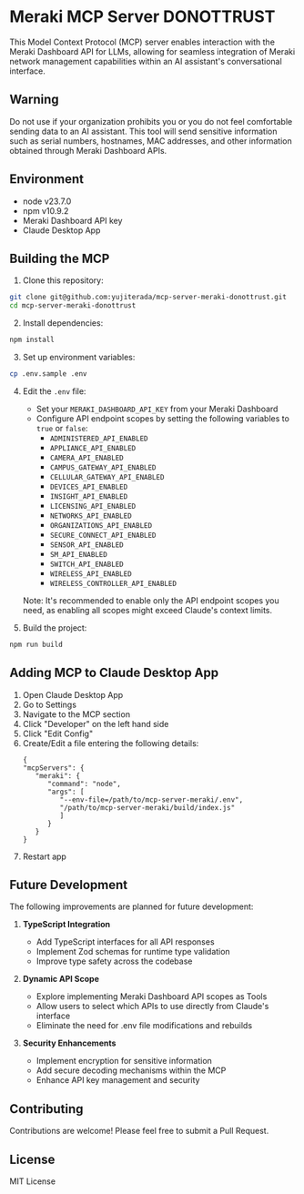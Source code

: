 # Meraki MCP Server DONOTTRUST

This Model Context Protocol (MCP) server enables interaction with the Meraki Dashboard API for LLMs, allowing for seamless integration of Meraki network management capabilities within an AI assistant's conversational interface.

## Warning

Do not use if your organization prohibits you or you do not feel comfortable sending data to an AI assistant. This tool will send sensitive information such as serial numbers, hostnames, MAC addresses, and other information obtained through Meraki Dashboard APIs.

## Environment

- node v23.7.0
- npm v10.9.2
- Meraki Dashboard API key
- Claude Desktop App

## Building the MCP

1. Clone this repository:
```bash
git clone git@github.com:yujiterada/mcp-server-meraki-donottrust.git
cd mcp-server-meraki-donottrust
```

2. Install dependencies:
```bash
npm install
```

3. Set up environment variables:
```bash
cp .env.sample .env
```

4. Edit the `.env` file:
   - Set your `MERAKI_DASHBOARD_API_KEY` from your Meraki Dashboard
   - Configure API endpoint scopes by setting the following variables to `true` or `false`:
      - `ADMINISTERED_API_ENABLED`
      - `APPLIANCE_API_ENABLED`
      - `CAMERA_API_ENABLED`
      - `CAMPUS_GATEWAY_API_ENABLED`
      - `CELLULAR_GATEWAY_API_ENABLED`
      - `DEVICES_API_ENABLED`
      - `INSIGHT_API_ENABLED`
      - `LICENSING_API_ENABLED`
      - `NETWORKS_API_ENABLED`
      - `ORGANIZATIONS_API_ENABLED`
      - `SECURE_CONNECT_API_ENABLED`
      - `SENSOR_API_ENABLED`
      - `SM_API_ENABLED`
      - `SWITCH_API_ENABLED`
      - `WIRELESS_API_ENABLED`
      - `WIRELESS_CONTROLLER_API_ENABLED`

   Note: It's recommended to enable only the API endpoint scopes you need, as enabling all scopes might exceed Claude's context limits.

5. Build the project:
```bash
npm run build
```

## Adding MCP to Claude Desktop App

1. Open Claude Desktop App
2. Go to Settings
3. Navigate to the MCP section
4. Click "Developer" on the left hand side
5. Click "Edit Config"
6. Create/Edit a file entering the following details:
   ```
   {
   "mcpServers": {
      "meraki": {
         "command": "node",
         "args": [
            "--env-file=/path/to/mcp-server-meraki/.env",
            "/path/to/mcp-server-meraki/build/index.js"
            ]
         }
      }
   }
   ```
7. Restart app

## Future Development

The following improvements are planned for future development:

1. **TypeScript Integration**
   - Add TypeScript interfaces for all API responses
   - Implement Zod schemas for runtime type validation
   - Improve type safety across the codebase

2. **Dynamic API Scope**
   - Explore implementing Meraki Dashboard API scopes as Tools
   - Allow users to select which APIs to use directly from Claude's interface
   - Eliminate the need for .env file modifications and rebuilds

3. **Security Enhancements**
   - Implement encryption for sensitive information
   - Add secure decoding mechanisms within the MCP
   - Enhance API key management and security

## Contributing

Contributions are welcome! Please feel free to submit a Pull Request.

## License

MIT License